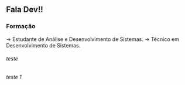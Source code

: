 ## Fala Dev!!

### Formação
-> Estudante de Análise e Desenvolvimento de Sistemas.
-> Técnico em Desenvolvimento de Sistemas.

###### teste

###### teste 1
